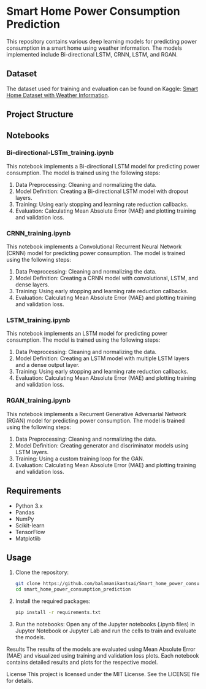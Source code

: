 # Smart Home Power Consumption Prediction

This repository contains various deep learning models for predicting power consumption in a smart home using weather information. The models implemented include Bi-directional LSTM, CRNN, LSTM, and RGAN.

## Dataset

The dataset used for training and evaluation can be found on Kaggle: [Smart Home Dataset with Weather Information](https://www.kaggle.com/datasets/taranvee/smart-home-dataset-with-weather-information).

## Project Structure


## Notebooks

### Bi-directional-LSTm_training.ipynb

This notebook implements a Bi-directional LSTM model for predicting power consumption. The model is trained using the following steps:
1. Data Preprocessing: Cleaning and normalizing the data.
2. Model Definition: Creating a Bi-directional LSTM model with dropout layers.
3. Training: Using early stopping and learning rate reduction callbacks.
4. Evaluation: Calculating Mean Absolute Error (MAE) and plotting training and validation loss.

### CRNN_training.ipynb

This notebook implements a Convolutional Recurrent Neural Network (CRNN) model for predicting power consumption. The model is trained using the following steps:
1. Data Preprocessing: Cleaning and normalizing the data.
2. Model Definition: Creating a CRNN model with convolutional, LSTM, and dense layers.
3. Training: Using early stopping and learning rate reduction callbacks.
4. Evaluation: Calculating Mean Absolute Error (MAE) and plotting training and validation loss.

### LSTM_training.ipynb

This notebook implements an LSTM model for predicting power consumption. The model is trained using the following steps:
1. Data Preprocessing: Cleaning and normalizing the data.
2. Model Definition: Creating an LSTM model with multiple LSTM layers and a dense output layer.
3. Training: Using early stopping and learning rate reduction callbacks.
4. Evaluation: Calculating Mean Absolute Error (MAE) and plotting training and validation loss.

### RGAN_training.ipynb

This notebook implements a Recurrent Generative Adversarial Network (RGAN) model for predicting power consumption. The model is trained using the following steps:
1. Data Preprocessing: Cleaning and normalizing the data.
2. Model Definition: Creating generator and discriminator models using LSTM layers.
3. Training: Using a custom training loop for the GAN.
4. Evaluation: Calculating Mean Absolute Error (MAE) and plotting training and validation loss.

## Requirements

- Python 3.x
- Pandas
- NumPy
- Scikit-learn
- TensorFlow
- Matplotlib

## Usage

1. Clone the repository:
   ```sh
   git clone https://github.com/balamanikantsai/Smart_home_power_consumption_prediction.git
   cd smart_home_power_consumption_prediction

2. Install the required packages:
    ```sh
    pip install -r requirements.txt

3. Run the notebooks: Open any of the Jupyter notebooks (.ipynb files) in Jupyter Notebook or Jupyter Lab and run the cells to train and evaluate the models.

Results
The results of the models are evaluated using Mean Absolute Error (MAE) and visualized using training and validation loss plots. Each notebook contains detailed results and plots for the respective model.

License
This project is licensed under the MIT License. See the LICENSE file for details.